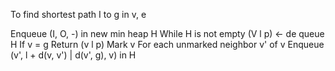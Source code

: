 To find shortest path I to g in v, e

Enqueue (I, O, -) in new min heap H
While H is not empty
(V l p) <- de queue H
If v = g
Return (v l p)
Mark v
For each unmarked neighbor v' of v
Enqueue (v', l + d(v, v') | d(v', g), v) in H
